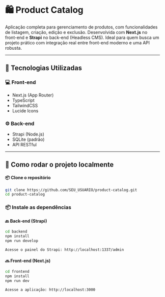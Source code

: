 # 🛍️ Product Catalog

Aplicação completa para gerenciamento de produtos, com funcionalidades de listagem, criação, edição e exclusão. Desenvolvida com **Next.js** no front-end e **Strapi** no back-end (Headless CMS). Ideal para quem busca um projeto prático com integração real entre front-end moderno e uma API robusta.

---

## 🧩 Tecnologias Utilizadas

### 💻 Front-end
- Next.js (App Router)
- TypeScript
- TailwindCSS
- Lucide Icons

### ⚙️ Back-end
- Strapi (Node.js)
- SQLite (padrão)
- API RESTful

---

## 🚀 Como rodar o projeto localmente

#### 📦 Clone o repositório

```bash
git clone https://github.com/SEU_USUARIO/product-catalog.git
cd product-catalog
```

### 📦 Instale as dependências

#### 🔙 Back-end (Strapi)

```bash
cd backend
npm install
npm run develop

Acesse o painel do Strapi: http://localhost:1337/admin
```

#### 🔜 Front-end (Next.js)

```bash
cd frontend
npm install
npm run dev

Acesse a aplicação: http://localhost:3000
```
